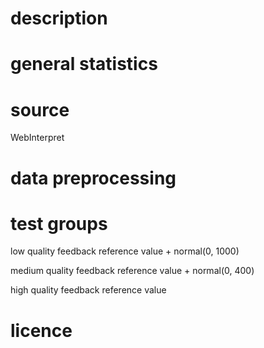 # description

# general statistics

# source 
WebInterpret

# data preprocessing

# test groups
low quality feedback
reference value + normal(0, 1000)

medium quality feedback
reference value + normal(0, 400)

high quality feedback
reference value

# licence
